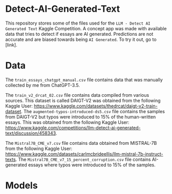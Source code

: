# Detect-AI-Generated-Text
This repository stores some of the files used for the `LLM - Detect AI Generated Text` Kaggle Competition.
A concept app was made with available data that tries to detect if essays are AI generated. Predictions are not accurate and are biased towards being `AI Generated`. To try it out, go to [link].

# Data
The `train_essays_chatgpt_manual.csv` file contains data that was manually collected by me from ChatGPT-3.5.

The `train_v2_drcat_02.csv` file contains data compiled from various sources. This dataset is called DAIGT-V2 was obtained from the following Kaggle User: https://www.kaggle.com/datasets/thedrcat/daigt-v2-train-dataset. The `augmented-typos-introduced-ds5.csv` file contains the samples from DAIGT-V2 but typos were introduced to 15% of the human-written essays. This was obtained from the following Kaggle User: https://www.kaggle.com/competitions/llm-detect-ai-generated-text/discussion/458343.

The `Mistral7B_CME_v7.csv` file contains data obtained from MISTRAL-7B from the following Kaggle User: https://www.kaggle.com/datasets/carlmcbrideellis/llm-mistral-7b-instruct-texts. The `Mistral7B_CME_v7_15_percent_corruption.csv` file contains AI-generated essays where typos were introduced to 15% of the samples.




# Models


